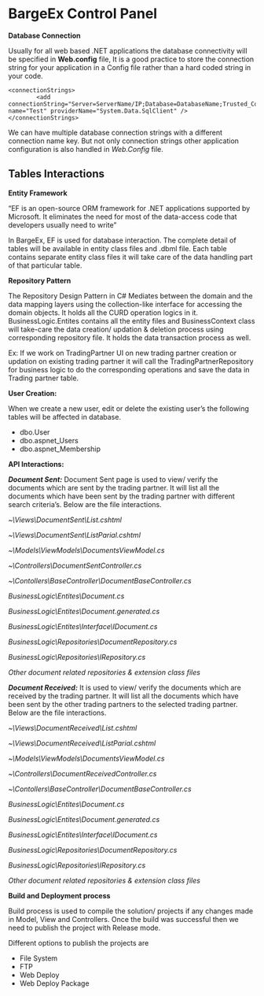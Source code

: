 

# BargeEx  Control Panel

**Database Connection**

Usually for all web based .NET applications  the database connectivity will be specified in **Web.config** file, It is a good practice to store the connection string for your application in a Config file rather than a hard coded string in your code.

    <connectionStrings>   
    		<add connectionString="Server=ServerName/IP;Database=DatabaseName;Trusted_Connection=True" name="Test" providerName="System.Data.SqlClient" />
    </connectionStrings>

We can have multiple database connection strings with a different connection name key. But not only connection strings other application configuration is also handled in *Web.Config* file.

## Tables Interactions

**Entity Framework**

“EF is an open-source ORM framework for .NET applications supported by Microsoft. It eliminates the need for most of the data-access code that developers usually need to write”

In BargeEx, EF is used for database interaction. The complete detail of tables will be available in entity class files and .dbml file.  Each table contains separate entity class files it will take care of the data handling part of that particular table.

**Repository Pattern**

The Repository Design Pattern in C# Mediates between the domain and the data mapping layers using the collection-like interface for accessing the domain objects. It holds all the CURD operation logics in it.
BusinessLogic.Entites contains all the entity files and BusinessContext class will take-care the data creation/ updation & deletion process using corresponding repository file. It holds the data transaction process as well.

Ex:
If we work on TradingPartner UI on new trading partner creation or updation on existing trading partner it will call the TradingPartnerRepository  for business logic to do the corresponding operations and save the data in Trading partner table.    

**User Creation:**

When we create a new user, edit or delete the existing user’s the following tables will be affected in database.
-	dbo.User 
-	dbo.aspnet_Users
-	dbo.aspnet_Membership

**API Interactions:**

***Document Sent:***
Document Sent page is used to view/ verify the documents which are sent by the trading partner. It will list all the documents which have been sent by the trading partner with different search criteria’s. Below are the file interactions.

*~\Views\DocumentSent\List.cshtml* 

*~\Views\DocumentSent\ListParial.cshtml*

*~\Models\ViewModels\DocumentsViewModel.cs*

*~\Controllers\DocumentSentController.cs*

*~\Contollers\BaseController\DocumentBaseController.cs*

*BusinessLogic\Entites\Document.cs*

*BusinessLogic\Entites\Document.generated.cs*

*BusinessLogic\Entites\Interface\IDocument.cs*

*BusinessLogic\Repositories\DocumentRepository.cs*

*BusinessLogic\Repositories\IRepository.cs*

*Other document related repositories & extension class files*

***Document Received:***
It is used to view/ verify the documents which are received by the trading partner. It will list all the documents which have been sent by the other trading partners to the selected trading partner. Below are the file interactions.

*~\Views\DocumentReceived\List.cshtml* 

*~\Views\DocumentReceived\ListParial.cshtml*

*~\Models\ViewModels\DocumentsViewModel.cs*

*~\Controllers\DocumentReceivedController.cs*

*~\Contollers\BaseController\DocumentBaseController.cs*

*BusinessLogic\Entites\Document.cs*

*BusinessLogic\Entites\Document.generated.cs*

*BusinessLogic\Entites\Interface\IDocument.cs*

*BusinessLogic\Repositories\DocumentRepository.cs*

*BusinessLogic\Repositories\IRepository.cs*

*Other document related repositories & extension class files*

**Build and Deployment process**

Build process is used to compile the solution/ projects if any changes made in Model, View and Controllers. Once the build was successful then we need to publish the project with Release mode. 

Different options to publish the projects are
-	File System
-	FTP
-	Web Deploy
-	Web Deploy Package
